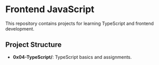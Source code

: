 # Frontend JavaScript

This repository contains projects for learning TypeScript and frontend development.

## Project Structure
- **0x04-TypeScript/**: TypeScript basics and assignments.